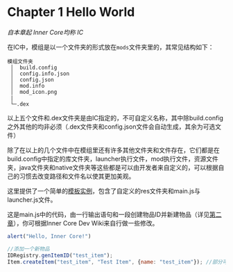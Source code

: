 # Chapter 1 Hello World

*自本章起 Inner Core均称 IC*

在IC中，模组是以一个文件夹的形式放在`mods`文件夹里的，其常见结构如下：

    模组文件夹 
     │  build.config 
     │  config.info.json 
     │  config.json 
     │  mod.info 
     │  mod_icon.png 
     | 
     └─.dex

以上五个文件和.dex文件夹是由IC指定的，不可自定义名称，其中除build.config之外其他的均非必须（.dex文件夹和config.json文件会自动生成，其余为可选文件）

除了在以上的几个文件中在模组里还有许多其他文件夹和文件存在，它们都是在build.config中指定的库文件夹，launcher执行文件，mod执行文件，资源文件夹，java文件夹和native文件夹等这些都是可以由开发者来自定义的，可以根据自己的习惯去改变路径和文件名以使其更加美观。

这里提供了一个简单的[模板实例](files/template.icmod)，包含了自定义的res文件夹和main.js与launcher.js文件。

这是main.js中的代码，由一行输出语句和一段创建物品ID并新建物品（详见[第二章](ch2.md)），你可根据Inner Core Dev Wiki来自行做一些修改。

```javascript
alert("Hello, Inner Core!")

//添加一个新物品
IDRegistry.genItemID("test_item");
Item.createItem("test_item", "Test Item", {name: "test_item"}); //部分可选参数已省略
```

